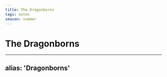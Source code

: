 ```yaml
---
title: The Dragonborns
tags: notes
season: summer
---
```

 
# The Dragonborns
---
alias: 'Dragonborns'
---
